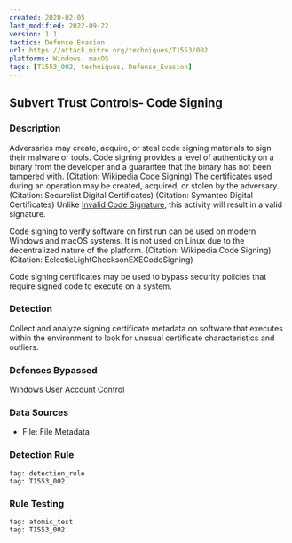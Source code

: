 ```yaml
---
created: 2020-02-05
last_modified: 2022-09-22
version: 1.1
tactics: Defense Evasion
url: https://attack.mitre.org/techniques/T1553/002
platforms: Windows, macOS
tags: [T1553_002, techniques, Defense_Evasion]
---
```


## Subvert Trust Controls- Code Signing

### Description

Adversaries may create, acquire, or steal code signing materials to sign their malware or tools. Code signing provides a level of authenticity on a binary from the developer and a guarantee that the binary has not been tampered with. (Citation: Wikipedia Code Signing) The certificates used during an operation may be created, acquired, or stolen by the adversary. (Citation: Securelist Digital Certificates) (Citation: Symantec Digital Certificates) Unlike [Invalid Code Signature](https://attack.mitre.org/techniques/T1036/001), this activity will result in a valid signature.

Code signing to verify software on first run can be used on modern Windows and macOS systems. It is not used on Linux due to the decentralized nature of the platform. (Citation: Wikipedia Code Signing)(Citation: EclecticLightChecksonEXECodeSigning)

Code signing certificates may be used to bypass security policies that require signed code to execute on a system. 

### Detection

Collect and analyze signing certificate metadata on software that executes within the environment to look for unusual certificate characteristics and outliers.

### Defenses Bypassed

Windows User Account Control

### Data Sources

  - File: File Metadata
### Detection Rule

```query
tag: detection_rule
tag: T1553_002
```

### Rule Testing

```query
tag: atomic_test
tag: T1553_002
```
